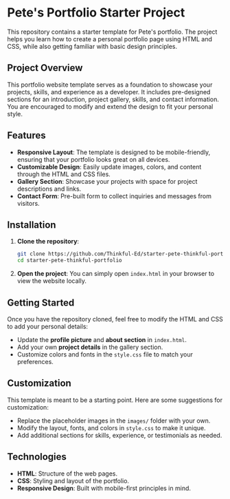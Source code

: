 # Pete's Portfolio Starter Project

This repository contains a starter template for Pete's portfolio. The project helps you learn how to create a personal portfolio page using HTML and CSS, while also getting familiar with basic design principles.

## Project Overview

This portfolio website template serves as a foundation to showcase your projects, skills, and experience as a developer. It includes pre-designed sections for an introduction, project gallery, skills, and contact information. You are encouraged to modify and extend the design to fit your personal style.

## Features

- **Responsive Layout**: The template is designed to be mobile-friendly, ensuring that your portfolio looks great on all devices.
- **Customizable Design**: Easily update images, colors, and content through the HTML and CSS files.
- **Gallery Section**: Showcase your projects with space for project descriptions and links.
- **Contact Form**: Pre-built form to collect inquiries and messages from visitors.

## Installation

1. **Clone the repository**:
   ```bash
   git clone https://github.com/Thinkful-Ed/starter-pete-thinkful-portfolio.git
   cd starter-pete-thinkful-portfolio
   ```

2. **Open the project**:
   You can simply open `index.html` in your browser to view the website locally.

## Getting Started

Once you have the repository cloned, feel free to modify the HTML and CSS to add your personal details:
- Update the **profile picture** and **about section** in `index.html`.
- Add your own **project details** in the gallery section.
- Customize colors and fonts in the `style.css` file to match your preferences.

## Customization

This template is meant to be a starting point. Here are some suggestions for customization:
- Replace the placeholder images in the `images/` folder with your own.
- Modify the layout, fonts, and colors in `style.css` to make it unique.
- Add additional sections for skills, experience, or testimonials as needed.

## Technologies

- **HTML**: Structure of the web pages.
- **CSS**: Styling and layout of the portfolio.
- **Responsive Design**: Built with mobile-first principles in mind.

